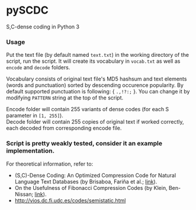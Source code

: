 # pySCDC
S,C-dense coding in Python 3

### Usage
Put the text file (by default named `text.txt`) in the working directory of the script, run the script. It will create its vocabulary in `vocab.txt` as well as `encode` and `decode` folders.

Vocabulary consists of original text file's MD5 hashsum and text elements (words and punctuation) sorted by descending occurence popularity. By default supported punctuation is following: { `.,!?:;` }. You can change it by modifying `PATTERN` string at the top of the script.

Encode folder will contain 255 variants of dense codes (for each S parameter in `[1, 255]`).  
Decode folder will contain 255 copies of original text if worked correctly, each decoded from corresponding encode file.

### Script is pretty weakly tested, consider it an example implementation.

For theoretical information, refer to:

* (S,C)-Dense Coding: An Optimized Compression Code for Natural Language Text Databases (by Brisaboa, Fariña et al.; [link](https://www.dcc.uchile.cl/~gnavarro/ps/spire03.4.pdf)).
* On the Usefulness of Fibonacci Compression Codes (by Klein, Ben-Nissan; [link](https://pdfs.semanticscholar.org/62de/373af61cc71854f86028554a988f8a4dbe36.pdf)).
* http://vios.dc.fi.udc.es/codes/semistatic.html
